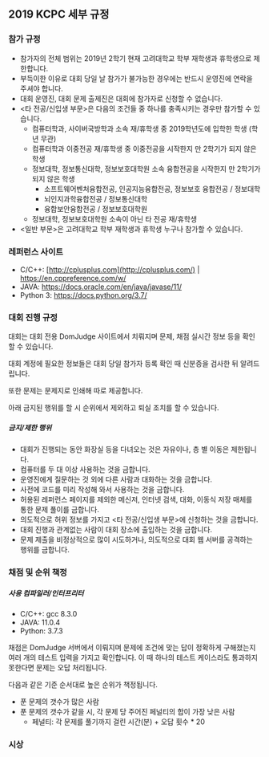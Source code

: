 ## 2019 KCPC 세부 규정

### 참가 규정

- 참가자의 전체 범위는 2019년 2학기 현재 고려대학교 학부 재학생과 휴학생으로 제한합니다.
- 부득이한 이유로 대회 당일 날 참가가 불가능한 경우에는 반드시 운영진에 연락을 주셔야 합니다.
- 대회 운영진, 대회 문제 출제진은 대회에 참가자로 신청할 수 없습니다.
- <타 전공/신입생 부문>은 다음의 조건들 중 하나를 충족시키는 경우만 참가할 수 있습니다.
  - 컴퓨터학과, 사이버국방학과 소속 재/휴학생 중 2019학년도에 입학한 학생 (학년 무관)
  - 컴퓨터학과 이중전공 재/휴학생 중 이중전공을 시작한지 만 2학기가 되지 않은 학생
  - 정보대학, 정보통신대학, 정보보호대학원 소속 융합전공을 시작한지 만 2학기가 되지 않은 학생
    - 소프트웨어벤처융합전공, 인공지능융합전공, 정보보호 융합전공 / 정보대학
    - 뇌인지과학융합전공 / 정보통신대학
    - 융합보안융합전공 / 정보보호대학원
  - 정보대학, 정보보호대학원 소속이 아닌 타 전공 재/휴학생
- <일반 부문>은 고려대학교 학부 재학생과 휴학생 누구나 참가할 수 있습니다.



### 레퍼런스 사이트

- C/C++: [http://cplusplus.com](http://cplusplus.com/) | https://en.cppreference.com/w/
- JAVA: https://docs.oracle.com/en/java/javase/11/
- Python 3: https://docs.python.org/3.7/



### 대회 진행 규정

대회는 대회 전용 DomJudge 사이트에서 치뤄지며 문제, 채점 실시간 정보 등을 확인할 수 있습니다.

대회 계정에 필요한 정보들은 대회 당일 참가자 등록 확인 때 신분증을 검사한 뒤 알려드립니다.

또한 문제는 문제지로 인쇄해 따로 제공합니다.

아래 금지된 행위를 할 시 순위에서 제외하고 퇴실 조치를 할 수 있습니다.

##### 금지/제한 행위

- 대회가 진행되는 동안 화장실 등을 다녀오는 것은 자유이나, 층 별 이동은 제한됩니다.
- 컴퓨터를 두 대 이상 사용하는 것을 금합니다.
- 운영진에게 질문하는 것 외에 다른 사람과 대화하는 것을 금합니다.
- 사전에 코드를 미리 작성해 와서 사용하는 것을 금합니다.
- 허용된 레퍼런스 페이지를 제외한 메신저, 인터넷 검색, 대화, 이동식 저장 매체를 통한 문제 풀이를 금합니다.
- 의도적으로 허위 정보를 가지고 <타 전공/신입생 부문>에 신청하는 것을 금합니다.
- 대회 진행과 관계없는 사람이 대회 장소에 출입하는 것을 금합니다.
- 문제 제출을 비정상적으로 많이 시도하거나, 의도적으로 대회 웹 서버를 공격하는 행위를 금합니다.



### 채점 및 순위 책정

##### 사용 컴파일러/인터프리터

- C/C++: gcc 8.3.0
- JAVA: 11.0.4
- Python: 3.7.3

채점은 DomJudge 서버에서 이뤄지며 문제에 조건에 맞는 답이 정확하게 구해졌는지 여러 개의 테스트 입력을 가지고 확인합니다. 이 때 하나의 테스트 케이스라도 통과하지 못한다면 문제는 오답 처리됩니다.



다음과 같은 기준 순서대로 높은 순위가 책정됩니다.

- 푼 문제의 갯수가 많은 사람
- 푼 문제의 갯수가 같을 시, 각 문제 당 주어진 페널티의 합이 가장 낮은 사람
  - 페널티: 각 문제를 풀기까지 걸린 시간(분) + 오답 횟수 * 20

### 

### 시상

